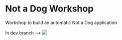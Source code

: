 # Not a Dog Workshop
Workshop to build an automatic Not a Dog application 


<!--a href="https://portal.azure.com/#create/Microsoft.Template/uri/https%3A%2F%2Fraw.githubusercontent.com%2FFBoucher%2FNot-a-Dog-Workshop%2Fmaster%2Fdeployment%2FdeployAzure.json" target="_blank"><img src="https://azuredeploy.net/deploybutton.png"/></a-->

In dev branch --> <a href="https://portal.azure.com/#create/Microsoft.Template/uri/https%3A%2F%2Fraw.githubusercontent.com%2FFBoucher%2FNot-a-Dog-Workshop%2Fadd-deploy-button%2Fdeployment%2FdeployAzure.json" target="_blank"><img src="https://azuredeploy.net/deploybutton.png"/></a>

